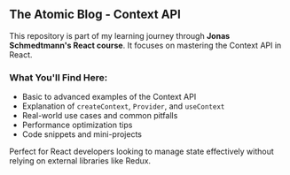 ## The Atomic Blog - Context API

This repository is part of my learning journey through **Jonas Schmedtmann's React course**. It focuses on mastering the Context API in React.

### What You'll Find Here:
- Basic to advanced examples of the Context API
- Explanation of `createContext`, `Provider`, and `useContext`
- Real-world use cases and common pitfalls
- Performance optimization tips
- Code snippets and mini-projects

Perfect for React developers looking to manage state effectively without relying on external libraries like Redux.

